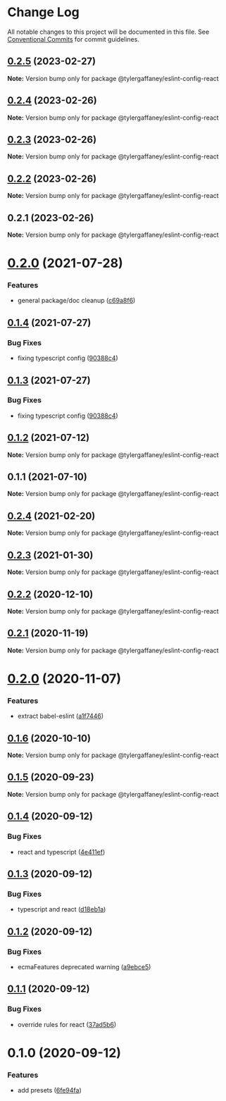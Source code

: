 # Change Log

All notable changes to this project will be documented in this file.
See [Conventional Commits](https://conventionalcommits.org) for commit guidelines.

## [0.2.5](https://github.com/tylergaffaney/configs/compare/@tylergaffaney/eslint-config-react@0.2.4...@tylergaffaney/eslint-config-react@0.2.5) (2023-02-27)

**Note:** Version bump only for package @tylergaffaney/eslint-config-react





## [0.2.4](https://github.com/tylergaffaney/configs/compare/@tylergaffaney/eslint-config-react@0.2.3...@tylergaffaney/eslint-config-react@0.2.4) (2023-02-26)

**Note:** Version bump only for package @tylergaffaney/eslint-config-react





## [0.2.3](https://github.com/tylergaffaney/configs/compare/@tylergaffaney/eslint-config-react@0.2.2...@tylergaffaney/eslint-config-react@0.2.3) (2023-02-26)

**Note:** Version bump only for package @tylergaffaney/eslint-config-react





## [0.2.2](https://github.com/tylergaffaney/configs/compare/@tylergaffaney/eslint-config-react@0.2.1...@tylergaffaney/eslint-config-react@0.2.2) (2023-02-26)

**Note:** Version bump only for package @tylergaffaney/eslint-config-react





## 0.2.1 (2023-02-26)

**Note:** Version bump only for package @tylergaffaney/eslint-config-react





# [0.2.0](https://github.com/tylergaffaney/configs/compare/@tylergaffaney/eslint-config-react@0.1.4...@tylergaffaney/eslint-config-react@0.2.0) (2021-07-28)


### Features

* general package/doc cleanup ([c69a8f6](https://github.com/tylergaffaney/configs/commit/c69a8f60a03531f44d7996955d48d522d9637427))





## [0.1.4](https://github.com/tylergaffaney/configs/compare/@tylergaffaney/eslint-config-react@0.1.2...@tylergaffaney/eslint-config-react@0.1.4) (2021-07-27)

### Bug Fixes

- fixing typescript config ([90388c4](https://github.com/tylergaffaney/configs/commit/90388c4a744ba11070f668e752123d549994c4fb))

## [0.1.3](https://github.com/tylergaffaney/configs/compare/@tylergaffaney/eslint-config-react@0.1.2...@tylergaffaney/eslint-config-react@0.1.3) (2021-07-27)

### Bug Fixes

- fixing typescript config ([90388c4](https://github.com/tylergaffaney/configs/commit/90388c4a744ba11070f668e752123d549994c4fb))

## [0.1.2](https://github.com/tylergaffaney/configs/compare/@tylergaffaney/eslint-config-react@0.1.1...@tylergaffaney/eslint-config-react@0.1.2) (2021-07-12)

**Note:** Version bump only for package @tylergaffaney/eslint-config-react

## 0.1.1 (2021-07-10)

**Note:** Version bump only for package @tylergaffaney/eslint-config-react

## [0.2.4](https://github.com/tylergaffaney/configs/compare/@tylergaffaney/eslint-config-react@0.2.3...@tylergaffaney/eslint-config-react@0.2.4) (2021-02-20)

**Note:** Version bump only for package @tylergaffaney/eslint-config-react

## [0.2.3](https://github.com/tylergaffaney/configs/compare/@tylergaffaney/eslint-config-react@0.2.2...@tylergaffaney/eslint-config-react@0.2.3) (2021-01-30)

**Note:** Version bump only for package @tylergaffaney/eslint-config-react

## [0.2.2](https://github.com/tylergaffaney/configs/compare/@tylergaffaney/eslint-config-react@0.2.1...@tylergaffaney/eslint-config-react@0.2.2) (2020-12-10)

**Note:** Version bump only for package @tylergaffaney/eslint-config-react

## [0.2.1](https://github.com/tylergaffaney/configs/compare/@tylergaffaney/eslint-config-react@0.2.0...@tylergaffaney/eslint-config-react@0.2.1) (2020-11-19)

**Note:** Version bump only for package @tylergaffaney/eslint-config-react

# [0.2.0](https://github.com/tylergaffaney/configs/compare/@tylergaffaney/eslint-config-react@0.1.6...@tylergaffaney/eslint-config-react@0.2.0) (2020-11-07)

### Features

- extract babel-eslint ([a1f7446](https://github.com/tylergaffaney/configs/commit/a1f744685ff7038a72a94a0efe69b28eb27d0a7e))

## [0.1.6](https://github.com/tylergaffaney/configs/compare/@tylergaffaney/eslint-config-react@0.1.5...@tylergaffaney/eslint-config-react@0.1.6) (2020-10-10)

**Note:** Version bump only for package @tylergaffaney/eslint-config-react

## [0.1.5](https://github.com/tylergaffaney/configs/compare/@tylergaffaney/eslint-config-react@0.1.4...@tylergaffaney/eslint-config-react@0.1.5) (2020-09-23)

**Note:** Version bump only for package @tylergaffaney/eslint-config-react

## [0.1.4](https://github.com/tylergaffaney/configs/compare/@tylergaffaney/eslint-config-react@0.1.3...@tylergaffaney/eslint-config-react@0.1.4) (2020-09-12)

### Bug Fixes

- react and typescript ([4e411ef](https://github.com/tylergaffaney/configs/commit/4e411efc81523b47edb95bbf088d271b6eee011f))

## [0.1.3](https://github.com/tylergaffaney/configs/compare/@tylergaffaney/eslint-config-react@0.1.2...@tylergaffaney/eslint-config-react@0.1.3) (2020-09-12)

### Bug Fixes

- typescript and react ([d18eb1a](https://github.com/tylergaffaney/configs/commit/d18eb1a67ab0595372004a00a2acd6dca5c5466e))

## [0.1.2](https://github.com/tylergaffaney/configs/compare/@tylergaffaney/eslint-config-react@0.1.1...@tylergaffaney/eslint-config-react@0.1.2) (2020-09-12)

### Bug Fixes

- ecmaFeatures deprecated warning ([a9ebce5](https://github.com/tylergaffaney/configs/commit/a9ebce5f3c3142a8b137e33405ba35a95b186d0a))

## [0.1.1](https://github.com/tylergaffaney/configs/compare/@tylergaffaney/eslint-config-react@0.1.0...@tylergaffaney/eslint-config-react@0.1.1) (2020-09-12)

### Bug Fixes

- override rules for react ([37ad5b6](https://github.com/tylergaffaney/configs/commit/37ad5b6f8b82d5012cfbc78bdc90fc99d4a76c38))

# 0.1.0 (2020-09-12)

### Features

- add presets ([6fe94fa](https://github.com/tylergaffaney/configs/commit/6fe94fae4ed9d80b18833c9e5a3f51f710ebda43))
